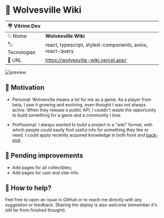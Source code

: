 # :wolf: Wolvesville Wiki

| :placard: Vitrine.Dev |     |
| -------------  | --- |
| :sparkles: Nome        | **Wolvesville Wiki**
| :label: Tecnologias | react, typescript, styled-components, axios, react-query
| :rocket: URL         | https://wolvesville-wiki.vercel.app/

![preview](https://user-images.githubusercontent.com/105985983/233744090-f519e3dc-0745-41d6-bfc2-23e94b5e5eea.png#vitrinedev)

## :dart: Motivation

- Personal: Wolvesville means a lot for me as a game. As a player from beta, I saw it growing and evolving, even thought I was not always active. When they release a public API, I couldn't waste the opportunity to build something for a game and a community I love.

- Profissional: I always wanted to build a project in a "wiki" format, with which people could easily find useful info for something they like or need. I could apply recently acquired knowledge in both front and [back-end](https://github.com/Fearinn/wolvesvilleWikiAPI).

## :hammer: Pending improvements

- Add pages for all collectibles;
- Add pages for user and clan info.

## :handshake: How to help?

Feel free to open an issue in GitHub or to reach me directly with any suggestion or feedback. Sharing the deploy is also welcome (remember it's still far from finished thought).
